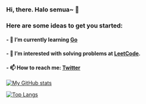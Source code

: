 ### Hi, there. Halo semua~ 👋

<!--
**divetri/divetri** is a ✨ _special_ ✨ repository because its `README.md` (this file) appears on your GitHub profile. -->

###  Here are some ideas to get you started:

#### - 🌱 I’m currently learning [Go](https://go.dev/)
#### - 🤔 I’m interested with solving problems at [LeetCode](https://leetcode.com/problemset).
#### - 📫 How to reach me: [Twitter](https://twitter.com/dvtrhx)


[![My GitHub stats](https://github-readme-stats.vercel.app/api?username=divetri&count_private=true&show_icons=true&theme=dark)](https://github.com/anuraghazra/github-readme-stats)

[![Top Langs](https://github-readme-stats.vercel.app/api/top-langs/?username=divetri&layout=compact&theme=dark)](https://github.com/anuraghazra/github-readme-stats)

